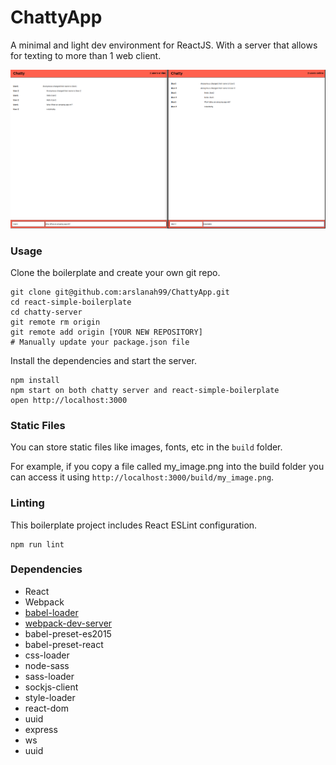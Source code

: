 ChattyApp
=====================

A minimal and light dev environment for ReactJS. With a server that allows for texting to more than 1 web client.

!['Two users using ChattyApp'](https://github.com/arslanah99/ChattyApp/blob/master/docs/Chatty-ScreenShot.png)

### Usage

Clone the boilerplate and create your own git repo.

```
git clone git@github.com:arslanah99/ChattyApp.git
cd react-simple-boilerplate
cd chatty-server
git remote rm origin
git remote add origin [YOUR NEW REPOSITORY]
# Manually update your package.json file
```

Install the dependencies and start the server.

```
npm install
npm start on both chatty server and react-simple-boilerplate
open http://localhost:3000
```

### Static Files

You can store static files like images, fonts, etc in the `build` folder.

For example, if you copy a file called my_image.png into the build folder you can access it using `http://localhost:3000/build/my_image.png`.

### Linting

This boilerplate project includes React ESLint configuration.

```
npm run lint
```

### Dependencies

* React
* Webpack
* [babel-loader](https://github.com/babel/babel-loader)
* [webpack-dev-server](https://github.com/webpack/webpack-dev-server)
* babel-preset-es2015
* babel-preset-react
* css-loader
* node-sass
* sass-loader
* sockjs-client
* style-loader
* react-dom
* uuid
* express
* ws
* uuid
